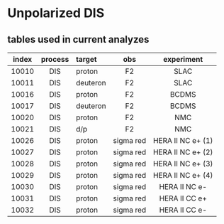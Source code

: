 # Unpolarized DIS


## tables used in current analyzes

| index | process | target   | obs       | experiment        |
| :--:  | :--:    | :--      | :--:      | :--:              |
| 10010 | DIS     | proton   | F2        | SLAC              |
| 10011 | DIS     | deuteron | F2        | SLAC              |
| 10016 | DIS     | proton   | F2        | BCDMS             |
| 10017 | DIS     | deuteron | F2        | BCDMS             |
| 10020 | DIS     | proton   | F2        | NMC               |
| 10021 | DIS     | d/p      | F2        | NMC               |
| 10026 | DIS     | proton   | sigma red | HERA II NC e+ (1) |
| 10027 | DIS     | proton   | sigma red | HERA II NC e+ (2) |
| 10028 | DIS     | proton   | sigma red | HERA II NC e+ (3) |
| 10029 | DIS     | proton   | sigma red | HERA II NC e+ (4) |
| 10030 | DIS     | proton   | sigma red | HERA II NC e-     |
| 10031 | DIS     | proton   | sigma red | HERA II CC e+     |
| 10032 | DIS     | proton   | sigma red | HERA II CC e-     |




